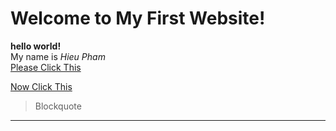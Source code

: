 # Welcome to My First Website! <br>

**hello world!** <br>
My name is *Hieu Pham* <br>
[Please Click This](https://hdpham22.github.io/cse15l-lab-reports/test.md) <br>

[Now Click This](http://i.imgur.com/jl8WoEc.jpg) <br>
>Blockquote

---
